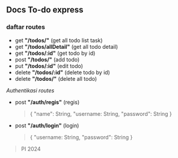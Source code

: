 ## Docs To-do express
### daftar routes
- get **"/todos/"** (get all todo list task)
- get **"/todos/allDetail"** (get all todo detail)
- get **"/todos/:id"** (get todo by id)
- post **"/todos/"** (add todo)
- put **"/todos/:id"** (edit todo)
- delete **"/todos/:id"** (delete todo by id)
- delete **"/todos/"** (delete all todo)

*Authentikasi routes*
- post **"/auth/regis"** (regis)
  > {
  >   "name": String,
  >   "username: String,
  >   "password": String
  > }
- post **"/auth/login"** (login)
  > { 
  >   "username: String,
  >   "password": String
  > }

> PI 2024
